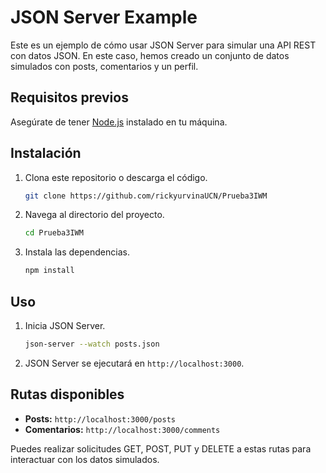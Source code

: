 # JSON Server Example

Este es un ejemplo de cómo usar JSON Server para simular una API REST con datos JSON. En este caso, hemos creado un conjunto de datos simulados con posts, comentarios y un perfil.

## Requisitos previos

Asegúrate de tener [Node.js](https://nodejs.org/) instalado en tu máquina.

## Instalación

1. Clona este repositorio o descarga el código.

    ```bash
    git clone https://github.com/rickyurvinaUCN/Prueba3IWM
    ```

2. Navega al directorio del proyecto.

    ```bash
    cd Prueba3IWM
    ```

3. Instala las dependencias.

    ```bash
    npm install
    ```

## Uso

1. Inicia JSON Server.

    ```bash
    json-server --watch posts.json
    ```

2. JSON Server se ejecutará en `http://localhost:3000`.

## Rutas disponibles

- **Posts:** `http://localhost:3000/posts`
- **Comentarios:** `http://localhost:3000/comments`

Puedes realizar solicitudes GET, POST, PUT y DELETE a estas rutas para interactuar con los datos simulados.
